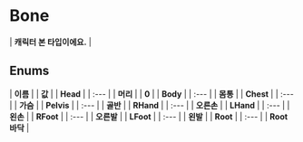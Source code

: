 # **Bone**

| **캐릭터 본 타입이에요.** |
## **Enums**

| **이름** |
| **값** |
| **Head** |
| :--- |
| **머리** |
| **0** |
| **Body** |
| :--- |
| **몸통** |
| **Chest** |
| :--- |
| **가슴** |
| **Pelvis** |
| :--- |
| **골반** |
| **RHand** |
| :--- |
| **오른손** |
| **LHand** |
| :--- |
| **왼손** |
| **RFoot** |
| :--- |
| **오른발** |
| **LFoot** |
| :--- |
| **왼발** |
| **Root** |
| :--- |
| **Root 바닥** |
